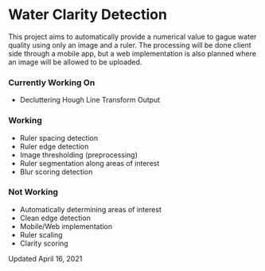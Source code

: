 # Water Clarity Detection
This project aims to automatically provide a numerical value to gague water quality using only an image and a ruler. The processing will be done client side through a mobile app, but a web implementation is also planned where an image will be allowed to be uploaded.  
### Currently Working On
- Decluttering Hough Line Transform Output
### Working
- Ruler spacing detection
- Ruler edge detection
- Image thresholding (preprocessing)
- Ruler segmentation along areas of interest
- Blur scoring detection
### Not Working
- Automatically determining areas of interest
- Clean edge detection
- Mobile/Web implementation
- Ruler scaling
- Clarity scoring

Updated April 16, 2021
